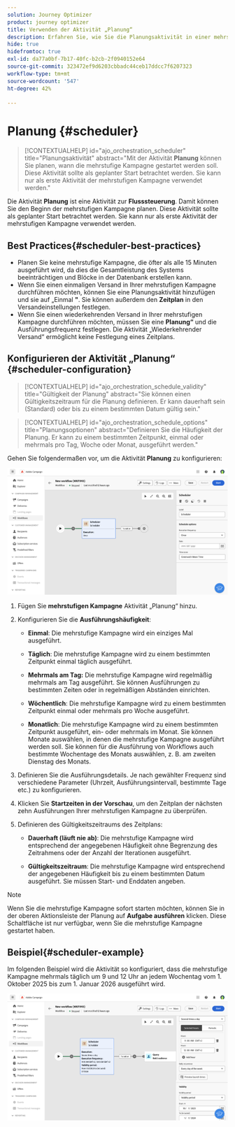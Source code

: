 ```yaml
---
solution: Journey Optimizer
product: journey optimizer
title: Verwenden der Aktivität „Planung“
description: Erfahren Sie, wie Sie die Planungsaktivität in einer mehrstufigen Kampagne verwenden
hide: true
hidefromtoc: true
exl-id: da77a0bf-7b17-40fc-b2cb-2f0940152e64
source-git-commit: 323472ef9d6203cbbadc44ceb17ddcc7f6207323
workflow-type: tm+mt
source-wordcount: '547'
ht-degree: 42%

---
```


# Planung {#scheduler}


>[!CONTEXTUALHELP]
>id="ajo_orchestration_scheduler"
>title="Planungsaktivität"
>abstract="Mit der Aktivität **Planung** können Sie planen, wann die mehrstufige Kampagne gestartet werden soll. Diese Aktivität sollte als geplanter Start betrachtet werden. Sie kann nur als erste Aktivität der mehrstufigen Kampagne verwendet werden."


Die Aktivität **Planung** ist eine Aktivität zur **Flusssteuerung**. Damit können Sie den Beginn der mehrstufigen Kampagne planen. Diese Aktivität sollte als geplanter Start betrachtet werden. Sie kann nur als erste Aktivität der mehrstufigen Kampagne verwendet werden.

## Best Practices{#scheduler-best-practices}

* Planen Sie keine mehrstufige Kampagne, die öfter als alle 15 Minuten ausgeführt wird, da dies die Gesamtleistung des Systems beeinträchtigen und Blöcke in der Datenbank erstellen kann.
* Wenn Sie einen einmaligen Versand in Ihrer mehrstufigen Kampagne durchführen möchten, können Sie eine Planungsaktivität hinzufügen und sie auf „Einmal **&quot;**. Sie können außerdem den **Zeitplan** in den Versandeinstellungen festlegen.
* Wenn Sie einen wiederkehrenden Versand in Ihrer mehrstufigen Kampagne durchführen möchten, müssen Sie eine **Planung“** und die Ausführungsfrequenz festlegen. Die Aktivität „Wiederkehrender Versand“ ermöglicht keine Festlegung eines Zeitplans.

## Konfigurieren der Aktivität „Planung“ {#scheduler-configuration}

>[!CONTEXTUALHELP]
>id="ajo_orchestration_schedule_validity"
>title="Gültigkeit der Planung"
>abstract="Sie können einen Gültigkeitszeitraum für die Planung definieren. Er kann dauerhaft sein (Standard) oder bis zu einem bestimmten Datum gültig sein."


>[!CONTEXTUALHELP]
>id="ajo_orchestration_schedule_options"
>title="Planungsoptionen"
>abstract="Definieren Sie die Häufigkeit der Planung. Er kann zu einem bestimmten Zeitpunkt, einmal oder mehrmals pro Tag, Woche oder Monat, ausgeführt werden."

Gehen Sie folgendermaßen vor, um die Aktivität **Planung** zu konfigurieren:

![](../assets/workflow-scheduler.png)

1. Fügen Sie **mehrstufigen Kampagne** Aktivität „Planung“ hinzu.

1. Konfigurieren Sie die **Ausführungshäufigkeit**:

   * **Einmal**: Die mehrstufige Kampagne wird ein einziges Mal ausgeführt.

   * **Täglich**: Die mehrstufige Kampagne wird zu einem bestimmten Zeitpunkt einmal täglich ausgeführt.

   * **Mehrmals am Tag:** Die mehrstufige Kampagne wird regelmäßig mehrmals am Tag ausgeführt. Sie können Ausführungen zu bestimmten Zeiten oder in regelmäßigen Abständen einrichten.

   * **Wöchentlich**: Die mehrstufige Kampagne wird zu einem bestimmten Zeitpunkt einmal oder mehrmals pro Woche ausgeführt.

   * **Monatlich**: Die mehrstufige Kampagne wird zu einem bestimmten Zeitpunkt ausgeführt, ein- oder mehrmals im Monat. Sie können Monate auswählen, in denen die mehrstufige Kampagne ausgeführt werden soll. Sie können für die Ausführung von Workflows auch bestimmte Wochentage des Monats auswählen, z. B. am zweiten Dienstag des Monats.

1. Definieren Sie die Ausführungsdetails. Je nach gewählter Frequenz sind verschiedene Parameter (Uhrzeit, Ausführungsintervall, bestimmte Tage etc.) zu konfigurieren.

1. Klicken Sie **Startzeiten in der Vorschau**, um den Zeitplan der nächsten zehn Ausführungen Ihrer mehrstufigen Kampagne zu überprüfen.

1. Definieren des Gültigkeitszeitraums des Zeitplans:

   * **Dauerhaft (läuft nie ab)**: Die mehrstufige Kampagne wird entsprechend der angegebenen Häufigkeit ohne Begrenzung des Zeitrahmens oder der Anzahl der Iterationen ausgeführt.

   * **Gültigkeitszeitraum**: Die mehrstufige Kampagne wird entsprechend der angegebenen Häufigkeit bis zu einem bestimmten Datum ausgeführt. Sie müssen Start- und Enddaten angeben.

>[!NOTE]
>
>Wenn Sie die mehrstufige Kampagne sofort starten möchten, können Sie in der oberen Aktionsleiste der Planung auf **Aufgabe ausführen** klicken. Diese Schaltfläche ist nur verfügbar, wenn Sie die mehrstufige Kampagne gestartet haben.

## Beispiel{#scheduler-example}

Im folgenden Beispiel wird die Aktivität so konfiguriert, dass die mehrstufige Kampagne mehrmals täglich um 9 und 12 Uhr an jedem Wochentag vom 1. Oktober 2025 bis zum 1. Januar 2026 ausgeführt wird.

![](../assets/workflow-scheduler2.png)
